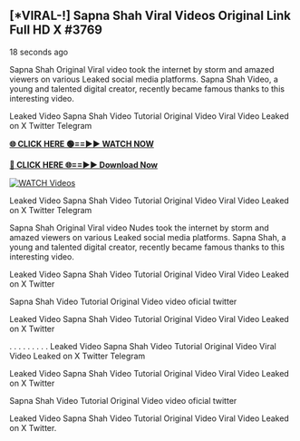 ## [*VIRAL-!] Sapna Shah Viral Videos Original Link Full HD X #3769

18 seconds ago

Sapna Shah Original Viral video took the internet by storm and amazed viewers on various Leaked social media platforms. Sapna Shah Video, a young and talented digital creator, recently became famous thanks to this interesting video.

Leaked Video Sapna Shah Video Tutorial Original Video Viral Video Leaked on X Twitter Telegram

**[🌐 CLICK HERE 🟢==►► WATCH NOW](https://russelviper69.blogspot.com/p/valo-video.html)**

**[🔴 CLICK HERE 🌐==►► Download Now](https://russelviper69.blogspot.com/p/valo-video.html)**

[![WATCH Videos](https://i.imgur.com/dJHk4Zq.gif)](https://russelviper69.blogspot.com/p/valo-video.html)

Leaked Video Sapna Shah Video Tutorial Original Video Viral Video Leaked on X Twitter Telegram

Sapna Shah Original Viral video Nudes took the internet by storm and amazed viewers on various Leaked social media platforms. Sapna Shah, a young and talented digital creator, recently became famous thanks to this interesting video.

Leaked Video Sapna Shah Video Tutorial Original Video Viral Video Leaked on X Twitter

Sapna Shah Video Tutorial Original Video video oficial twitter

Leaked Video Sapna Shah Video Tutorial Original Video Viral Video Leaked on X Twitter

. . . . . . . . . Leaked Video Sapna Shah Video Tutorial Original Video Viral Video Leaked on X Twitter Telegram

Leaked Video Sapna Shah Video Tutorial Original Video Viral Video Leaked on X Twitter

Sapna Shah Video Tutorial Original Video video oficial twitter

Leaked Video Sapna Shah Video Tutorial Original Video Viral Video Leaked on X Twitter.